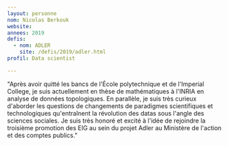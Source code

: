 ```yaml
---
layout: personne
nom: Nicolas Berkouk
website:
annees: 2019
defis:
  - nom: ADLER
    site: /defis/2019/adler.html
profil: Data scientist

---
```


"Après avoir quitté les bancs de l'École polytechnique et de l'Imperial College, je suis actuellement en thèse de mathématiques à l'INRIA en analyse de données topologiques. En parallèle, je suis très curieux d'aborder les questions de changements de paradigmes scientifiques et technologiques qu'entraînent la révolution des datas sous l'angle des sciences sociales. Je suis très honoré et excité à l'idée de rejoindre la troisième promotion des EIG au sein du projet Adler au Ministère de l'action et des comptes publics."
